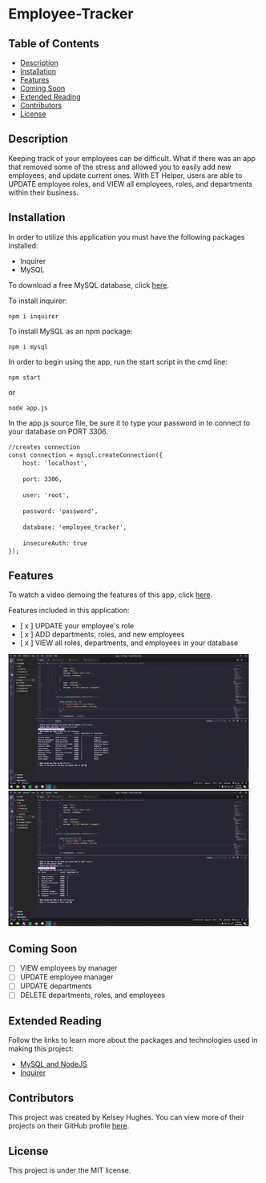 # Employee-Tracker

## Table of Contents 
* [Description](#Description)
* [Installation](#Installation)
* [Features](#Usage)
* [Coming Soon](#Coming-Soon)
* [Extended Reading](#Extended-Reading)
* [Contributors](#Contributors)
* [License](#License)

## Description
Keeping track of your employees can be difficult. What if there was an app that removed some of the stress and allowed you to easily add new employees, and update current ones. With ET Helper, users are able to UPDATE employee roles, and VIEW all employees, roles, and departments within their business. 

## Installation
In order to utilize this application you must have the following packages installed: 
* Inquirer
* MySQL

To download a free MySQL database, click [here](https://www.mysql.com/downloads/).

To install inquirer: 
```
npm i inquirer
```

To install MySQL as an npm package: 
```
npm i mysql
```

In order to begin using the app, run the start script in the cmd line: 
```
npm start
```
or 

```
node app.js
```
In the app.js source file, be sure it to type your password in to connect to your database on PORT 3306. 
```
//creates connection 
const connection = mysql.createConnection({
    host: 'localhost', 

    port: 3306, 

    user: 'root', 

    password: 'password', 

    database: 'employee_tracker',

    insecureAuth: true
}); 
```
## Features 
To watch a video demoing the features of this app, click [here](https://youtu.be/sb03Vsq5VgE). 

Features included in this application: 
- [ x ] UPDATE your employee's role 
- [ x ] ADD departments, roles, and new employees
- [ x ] VIEW all roles, departments, and employees in your database 

![demo of adding a new role](img/addRole.gif)
![demo of adding a new employee](img/newEmployee.gif)

## Coming Soon 
- [ ] VIEW employees by manager
- [ ] UPDATE employee manager
- [ ] UPDATE departments 
- [ ] DELETE departments, roles, and employees

## Extended Reading
Follow the links to learn more about the packages and technologies used in making this project: 
* [MySQL and NodeJS](https://www.w3schools.com/nodejs/nodejs_mysql.asp)
* [Inquirer](https://www.npmjs.com/package/inquirer)


## Contributors 
This project was created by Kelsey Hughes. You can view more of their projects on their GitHub profile [here](https://www.github.com/kelbri10).

## License 
This project is under the MIT license. 
